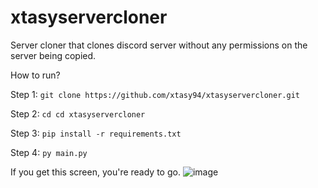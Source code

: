 # xtasyservercloner
Server cloner that clones discord server without any permissions on the server being copied. 

How to run? 

Step 1: `git clone https://github.com/xtasy94/xtasyservercloner.git`

Step 2: `cd cd xtasyservercloner`

Step 3: `pip install -r requirements.txt`

Step 4: `py main.py`

If you get this screen, you're ready to go. 
![image](https://user-images.githubusercontent.com/106101646/177014051-56f872e8-ca19-4218-a703-c93aeefff07c.png)

